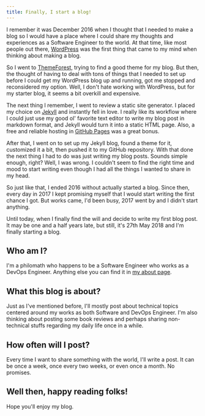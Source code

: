 ```yaml
---
title: Finally, I start a blog!
---
```


I remember it was December 2016 when I thought that I needed to make a blog so I would have a place where I could share my thoughts and experiences as a Software Engineer to the world. At that time, like most people out there, [WordPress](https://wordpress.org/) was the first thing that came to my mind when thinking about making a blog.

So I went to [ThemeForest](https://themeforest.net/), trying to find a good theme for my blog. But then, the thought of having to deal with tons of things that I needed to set up before I could get my WordPress blog up and running, got me stopped and reconsidered my option. Well, I don't hate working with WordPress, but for my starter blog, it seems a bit overkill and expensive.

The next thing I remember, I went to review a static site generator. I placed my choice on [Jekyll](https://jekyllrb.com/) and instantly fell in love. I really like its workflow where I could just use my good ol' favorite text editor to write my blog post in markdown format, and Jekyll would turn it into a static HTML page. Also, a free and reliable hosting in [GitHub Pages](https://pages.github.com/) was a great bonus.

After that, I went on to set up my Jekyll blog, found a theme for it, customized it a bit, then pushed it to my GitHub repository. With that done the next thing I had to do was just writing my blog posts. Sounds simple enough, right? Well, I was wrong. I couldn't seem to find the right time and mood to start writing even though I had all the things I wanted to share in my head.

So just like that, I ended 2016 without actually started a blog. Since then, every day in 2017 I kept promising myself that I would start writing the first chance I got. But works came, I'd been busy, 2017 went by and I didn't start anything.

Until today, when I finally find the will and decide to write my first blog post. It may be one and a half years late, but still, it's 27th May 2018 and I'm finally starting a blog.

## Who am I?

I'm a philomath who happens to be a Software Engineer who works as a DevOps Engineer. Anything else you can find it in [my about page](/about/).

## What this blog is about?

Just as I've mentioned before, I'll mostly post about technical topics centered around my works as both Software and DevOps Engineer. I'm also thinking about posting some book reviews and perhaps sharing non-technical stuffs regarding my daily life once in a while.

## How often will I post?

Every time I want to share something with the world, I'll write a post. It can be once a week, once every two weeks, or even once a month. No promises.

## Well then, happy reading folks!

Hope you'll enjoy my blog.
